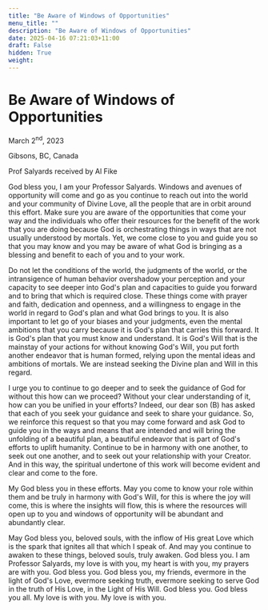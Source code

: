 ```yaml
---
title: "Be Aware of Windows of Opportunities"
menu_title: ""
description: "Be Aware of Windows of Opportunities"
date: 2025-04-16 07:21:03+11:00
draft: False
hidden: True
weight:
---
```

# Be Aware of Windows of Opportunities

March 2<sup>nd</sup>, 2023

Gibsons, BC, Canada

Prof Salyards received by Al Fike

God bless you, I am your Professor Salyards. Windows and avenues of opportunity will come and go as you continue to reach out into the world and your community of Divine Love, all the people that are in orbit around this effort. Make sure you are aware of the opportunities that come your way and the individuals who offer their resources for the benefit of the work that you are doing because God is orchestrating things in ways that are not usually understood by mortals. Yet, we come close to you and guide you so that you may know and you may be aware of what God is bringing as a blessing and benefit to each of you and to your work.

Do not let the conditions of the world, the judgments of the world, or the intransigence of human behavior overshadow your perception and your capacity to see deeper into God's plan and capacities to guide you forward and to bring that which is required close. These things come with prayer and faith, dedication and openness, and a willingness to engage in the world in regard to God's plan and what God brings to you. It is also important to let go of your biases and your judgments, even the mental ambitions that you carry because it is God's plan that carries this forward. It is God's plan that you must know and understand. It is God's Will that is the mainstay of your actions for without knowing God's Will, you put forth another endeavor that is human formed, relying upon the mental ideas and ambitions of mortals. We are instead seeking the Divine plan and Will in this regard.

I urge you to continue to go deeper and to seek the guidance of God for without this how can we proceed? Without your clear understanding of it, how can you be unified in your efforts? Indeed, our dear son (B) has asked that each of you seek your guidance and seek to share your guidance. So, we reinforce this request so that you may come forward and ask God to guide you in the ways and means that are intended and will bring the unfolding of a beautiful plan, a beautiful endeavor that is part of God's efforts to uplift humanity. Continue to be in harmony with one another, to seek out one another, and to seek out your relationship with your Creator. And in this way, the spiritual undertone of this work will become evident and clear and come to the fore.

My God bless you in these efforts. May you come to know your role within them and be truly in harmony with God's Will, for this is where the joy will come, this is where the insights will flow, this is where the resources will open up to you and windows of opportunity will be abundant and abundantly clear.

May God bless you, beloved souls, with the inflow of His great Love which is the spark that ignites all that which I speak of. And may you continue to awaken to these things, beloved souls, truly awaken. God bless you. I am Professor Salyards, my love is with you, my heart is with you, my prayers are with you. God bless you. God bless you, my friends, evermore in the light of God's Love, evermore seeking truth, evermore seeking to serve God in the truth of His Love, in the Light of His Will. God bless you. God bless you all. My love is with you. My love is with you.
